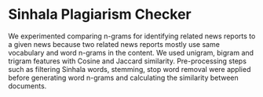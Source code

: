 # Sinhala Plagiarism Checker

We experimented comparing n-grams for identifying related news reports to a given news because two related news reports mostly use same vocabulary and word n-grams in the content. We used unigram, bigram and trigram features with Cosine and Jaccard similarity. Pre-processing steps such as filtering Sinhala words, stemming, stop word removal were applied before generating word n-grams and calculating the similarity between documents.
